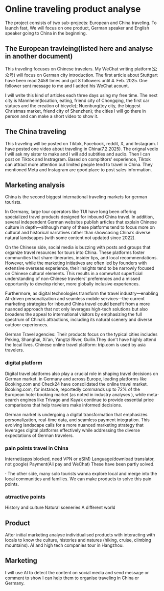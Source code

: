 # Online traveling product analyse
The project consists of two sub-projects: European and China traveling. To launch fast, We will focus on one product, German speaker and English speaker going to China in the beginning. 

## The European travleing(listed here and analyse in another document)
This traveling focuses on Chinese travelers. My WeChat writing platform(公众号) will focus on German city introduction. The first article about Stuttgart have been read 2458 times and got 8 followers until 4. Feb. 2025. One follower sent message to me and I added his WeChat acount.

I will write this kind of articles each three days using my free time. The next city is Mannheim(location, eating, friend city of Chongqing, the first car statues and the creation of bicycle); Nuenburg(toy city, the biggest Christmas market, friend city of Shenzhen); the cities I will go there in person and can make a short video to show it.

## The China traveling
This traveling will be posted on Tiktok, Facebook, reddit, X, and Instagram. I have posted one video about traveling in China(7.2.2025). The orignal vedio I will ask my sister to make and I will add subtitles and audio. Then I can post on Tiktok and Instragram. Based on compititors' experience, Tiktok can attract more attention but limited people tend to travel in China. They mentioned Meta and Instagram are good place to post sales information.

## Marketing analysis
China is the second biggest international traveling markets for german tourists. 

In Germany, large tour operators like TUI have long been offering specialized travel products designed for inbound China travel. In addition, several independent German websites publish articles that explain Chinese culture in depth—although many of these platforms tend to focus more on cultural and historical narratives rather than showcasing China’s diverse natural landscapes (with some content not updated since 2022).

On the Chinese side, social media is buzzing with posts and groups that organize travel resources for tours into China. These platforms foster communities that share itineraries, insider tips, and local recommendations. However, while the marketing initiatives are often led by founders with extensive overseas experience, their insights tend to be narrowly focused on Chinese cultural elements. This results in a somewhat superficial understanding of non‐Chinese travelers’ preferences and a missed opportunity to develop richer, more globally inclusive experiences.

Furthermore, as digital technologies transform the travel industry—enabling AI-driven personalization and seamless mobile services—the current marketing strategies for inbound China travel could benefit from a more nuanced approach that not only leverages high-tech solutions but also broadens the appeal to international visitors by emphasizing the full spectrum of China’s attractions, including its natural scenery and diverse outdoor experiences.

German Travel agencies: Their products focus on the typical cities includes Peking, Shanghai, Xi'an, Yangtzi River, Guilin.They don't have highly attend the local lives. 
Chinese online travel platform: trip.com is used by asia travelers. 

### digital platform
Digital travel platforms also play a crucial role in shaping travel decisions on German market. in Germany and across Europe, leading platforms like Booking.com and Check24 have consolidated the online travel market. Booking.com, for instance, reportedly commands up to 72% of the European hotel booking market (as noted in industry analyses ), while meta-search engines like Trivago and Kayak continue to provide essential price comparisons that help travelers make informed decisions.

German market is undergoing a digital transformation that emphasizes personalization, real-time data, and seamless payment integration. This evolving landscape calls for a more nuanced marketing strategy that leverages digital platforms effectively while addressing the diverse expectations of German travelers. 

### pain points travel in China
Internet(apps blocked, need VPN or eSIM)
Language(download translator, not google)
Payment(Ali pay and WeChat)
These have been partly solved. 

· The other side, many solo tourists wanna explore local and merge into the local communities and families. We can make products to solve this pain points.

### atrractive points
History and culture
Natural sceneries
A different world

## Product
After initial marketing analyse individualised products with interacting with locals to know the culture, histories and natures (hiking, cruise, climbing mountains). 
AI and high tech companies tour in Hangzhou.

## Marketing
I will use AI to detect the content on social media and send message or comment to show I can help them to organise traveling in China or Germany. 
